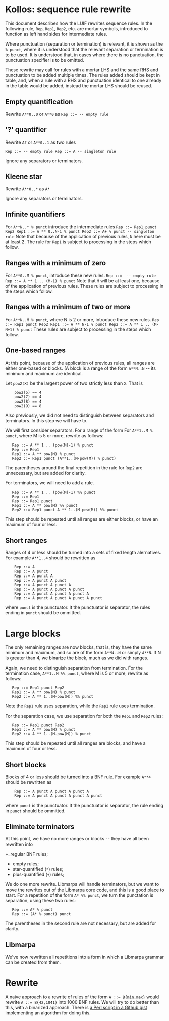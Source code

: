 # Kollos: sequence rule rewrite

This document describes how the LUIF rewrites
sequence rules.
In the following rule,
`Rep`, `Rep1`, `Rep2`, etc. are mortar symbols,
introduced to function
as left hand sides for intermediate rules.

Where punctuation
(separation or termination)
is relevant,
it is shown as the `% punct`, where it is understood
that the relevant separation or termination is
to be used.
It is understood that,
in cases where there is no punctuation,
the punctuation specifier
is to be omitted.

These rewrite may call for rules with a mortar
LHS and the same
RHS and punctuation to be added
multiple times.
The rules added should be kept in table,
and, when a rule with a RHS and punctuation
identical to one already in the table would be
added,
instead the mortar LHS should be reused.

## Empty quantification

Rewrite `A**0..0` or `A**0` as
``
   Rep ::= -- empty rule
``

## '?' quantifier

Rewrite `A?` or `A**0..1` as two rules

``
   Rep ::= -- empty rule
   Rep ::= A -- singleton rule
``

Ignore any separators or terminators.

## Kleene star

Rewrite `A**0..*` as `A*`

Ignore any separators or terminators.

## Infinite quantifiers

For `A**N..* % punct` introduce the intermediate rules
``
   Rep ::= Rep1 punct Rep2
   Rep1 ::= A ** 0..N-1 % punct
   Rep2 ::= A+ % punct -- singleton rule
``
Note that because of the application of previous
rules, `N` here must be at least 2.
The rule for `Rep1` is subject to processing
in the steps which follow.

## Ranges with a minimum of zero

For `A**0..M % punct`,
introduce these new rules.
``
   Rep ::=  -- empty rule
   Rep ::= A ** 1 .. (M-1) % punct
``
Note that `M` will be at least one,
because of the application of previous rules.
These rules are subject to processing
in the steps which follow.

## Ranges with a minimum of two or more

For `A**N..M % punct`, where N is 2 or more,
introduce these new rules.
``
   Rep ::= Rep1 punct Rep2
   Rep1 ::= A ** N-1 % punct
   Rep2 ::= A ** 1 .. (M-N+1) % punct
``
These rules are subject to processing
in the steps which follow.

## One-based ranges

At this point,
because of the application of previous rules,
all ranges are either one-based or blocks.
(A block is a range of the form `A**N..N` --
its minimum and maximum are identical.

Let `pow2(X)` be the largest power of two
strictly less than `X`.
That is
```
    pow2(5) == 4
    pow2(7) == 4
    pow2(8) == 4
    pow2(9) == 8
```

Also previously, we did not
need to distinguish between separators
and terminators.
In this step we will have to.

We will first consider separators.
For a range of the form
For `A**1..M % punct`, where M is 5 or more,
rewrite as follows:
```
   Rep ::= A ** 1 .. (pow(M)-1) % punct
   Rep ::= Rep1
   Rep1 ::= A ** pow(M) % punct
   Rep2 ::= Rep1 punct (A**1..(M-pow(M)) % punct)
```
The parentheses around the final repetition
in the rule for `Rep2`
are unnecessary, but are added
for clarity.

For terminators, we will need to add
a rule.
```
   Rep ::= A ** 1 .. (pow(M)-1) %% punct
   Rep ::= Rep1
   Rep ::= Rep1 punct
   Rep1 ::= A ** pow(M) %% punct
   Rep2 ::= Rep1 punct A ** 1..(M-pow(M)) %% punct
```

This step should be repeated until
all ranges are either blocks,
or have an maximum of four or less.

## Short ranges

Ranges of 4 or less should be turned
into a sets of fixed length alernatives.
For example `A**1..4` should
be rewritten as
```
    Rep ::= A
    Rep ::= A punct
    Rep ::= A punct A
    Rep ::= A punct A punct
    Rep ::= A punct A punct A
    Rep ::= A punct A punct A punct
    Rep ::= A punct A punct A punct A
    Rep ::= A punct A punct A punct A punct
```
where `punct` is the punctuator.
It the punctuator is separator,
the rules ending in `punct` should be ommitted.

# Large blocks

The only remaining ranges are now blocks,
that is,
they have the same minimum and maximum,
and so are of the form `A**N..N`
or simply `A**N`.
If N is greater than 4,
we binarize the block, much as we did with
ranges.

Again, we need to distinguish separation
from termination.
For the termination case,
`A**1..M %% punct`, where M is 5 or more,
rewrite as follows:
```
   Rep ::= Rep1 punct Rep2
   Rep1 ::= A ** pow(M) % punct
   Rep2 ::= A ** 1..(M-pow(M)) %% punct
```
Note the `Rep1` rule uses separation,
while the `Rep2` rule uses termination.

For the separation case, we use separation
for both the `Rep1` and `Rep2` rules:
```
   Rep ::= Rep1 punct Rep2
   Rep1 ::= A ** pow(M) % punct
   Rep2 ::= A ** 1..(M-pow(M)) % punct
```

This step should be repeated until
all ranges are blocks,
and have a maximum of four or less.

## Short blocks

Blocks of 4 or less should be turned
into a BNF rule.
For example `A**4` should
be rewritten as
```
    Rep ::= A punct A punct A punct A
    Rep ::= A punct A punct A punct A punct
```
where `punct` is the punctuator.
It the punctuator is separator,
the rule ending in `punct` should be ommitted.

## Eliminate terminators

At this point, we have no more ranges or blocks --
they have all been rewritten into

+_regular BNF rules;
+ empty rules;
+ star-quantified (`*`) rules;
+ plus-quantified (`+`) rules;

We do one more rewrite.
Libmarpa will handle terminators,
but we want to move the rewrites
out of the Libmarpa core code,
and this is a good place to start.
For a repetition of the form `A* %% punct`,
we turn the punctation is separation,
using these two rules:
```
   Rep ::= A* % punct
   Rep ::= (A* % punct) punct
```
The parentheses in the second rule are
not necessary, but are added for clarity.

## Libmarpa

We've now rewritten all repetitions into
a form in which a Libmarpa grammar can
be created from them.

# Rewrite

A naive approach to
a rewrite of rules of the form `A ::= B{min,max}`
would rewrite `A ::= B{42,1041}` into
1000 BNF rules.
We will try to do better than this,
with a binarized approach.
There is
[a Perl script in a Github
gist](https://gist.github.com/jeffreykegler/2324781#file-minmax_to_bnf-pl)
implementing an algorithm for doing this.

<!---
vim: expandtab shiftwidth=4
-->
